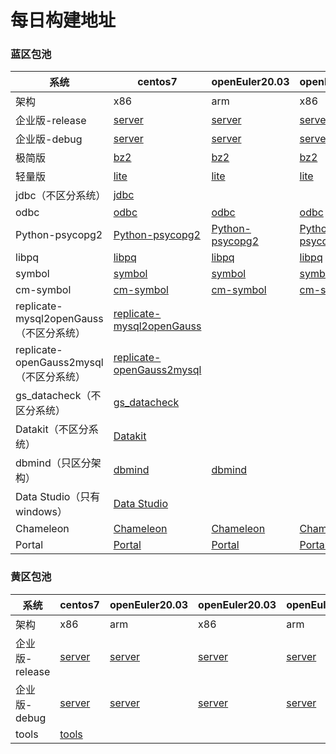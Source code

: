 # 每日构建地址



### 蓝区包池

| 系统                                    | centos7                                                      | openEuler20.03                                               | openEuler20.03                                               | openEuler22.03                                               | openEuler22.03                                               |
| --------------------------------------- | ------------------------------------------------------------ | ------------------------------------------------------------ | ------------------------------------------------------------ | ------------------------------------------------------------ | ------------------------------------------------------------ |
| 架构                                    | x86                                                          | arm                                                          | x86                                                          | arm                                                          | x86                                                          |
| 企业版-release                          | [server](https://opengauss.obs.cn-south-1.myhuaweicloud.com/latest/x86/openGauss-5.1.1-CentOS-64bit-all.tar.gz) | [server](https://opengauss.obs.cn-south-1.myhuaweicloud.com/latest/arm/openGauss-5.1.1-openEuler-64bit-all.tar.gz) | [server](https://opengauss.obs.cn-south-1.myhuaweicloud.com/latest/x86_openEuler/openGauss-5.1.1-openEuler-64bit-all.tar.gz) | [server](https://opengauss.obs.cn-south-1.myhuaweicloud.com/latest/arm_2203/openGauss-5.1.1-openEuler-64bit-all.tar.gz) | [server](https://opengauss.obs.cn-south-1.myhuaweicloud.com/latest/x86_openEuler_2203/openGauss-5.1.1-openEuler-64bit-all.tar.gz) |
| 企业版-debug                            | [server](https://opengauss.obs.cn-south-1.myhuaweicloud.com/latest/debug/x86/openGauss-5.1.1-CentOS-64bit-all.tar.gz) | [server](https://opengauss.obs.cn-south-1.myhuaweicloud.com/latest/debug/arm/openGauss-5.1.1-openEuler-64bit-all.tar.gz) | [server](https://opengauss.obs.cn-south-1.myhuaweicloud.com/latest/debug/x86_openEuler/openGauss-5.1.1-openEuler-64bit-all.tar.gz) | [server](https://opengauss.obs.cn-south-1.myhuaweicloud.com/latest/debug/arm_2203/openGauss-5.1.1-openEuler-64bit-all.tar.gz) | [server](https://opengauss.obs.cn-south-1.myhuaweicloud.com/latest/debug/x86_openEuler_2203/openGauss-5.1.1-openEuler-64bit-all.tar.gz) |
| 极简版                                  | [bz2](https://opengauss.obs.cn-south-1.myhuaweicloud.com/latest/x86/openGauss-5.1.1-CentOS-64bit.tar.bz2) | [bz2](https://opengauss.obs.cn-south-1.myhuaweicloud.com/latest/arm/openGauss-5.1.1-openEuler-64bit.tar.bz2) | [bz2](https://opengauss.obs.cn-south-1.myhuaweicloud.com/latest/x86_openEuler/openGauss-5.1.1-openEuler-64bit.tar.bz2) | [bz2](https://opengauss.obs.cn-south-1.myhuaweicloud.com/latest/arm_2203/openGauss-5.1.1-openEuler-64bit.tar.bz2) | [bz2](https://opengauss.obs.cn-south-1.myhuaweicloud.com/latest/x86_openEuler_2203/openGauss-5.1.1-openEuler-64bit.tar.bz2) |
| 轻量版                                  | [lite](https://opengauss.obs.cn-south-1.myhuaweicloud.com/latest/x86/openGauss-Lite-5.1.1-CentOS-x86_64.tar.gz) | [lite](https://opengauss.obs.cn-south-1.myhuaweicloud.com/latest/arm/openGauss-Lite-5.1.1-openEuler-aarch64.tar.gz) | [lite](https://opengauss.obs.cn-south-1.myhuaweicloud.com/latest/x86_openEuler/openGauss-Lite-5.1.1-openEuler-x86_64.tar.gz) | [lite](https://opengauss.obs.cn-south-1.myhuaweicloud.com/latest/arm_2203/openGauss-Lite-5.1.1-openEuler-aarch64.tar.gz) | [lite](https://opengauss.obs.cn-south-1.myhuaweicloud.com/latest/x86_openEuler_2203/openGauss-Lite-5.1.1-openEuler-x86_64.tar.gz) |
| jdbc（不区分系统）                      | [jdbc](https://opengauss.obs.cn-south-1.myhuaweicloud.com/latest/x86/openGauss-5.1.1-JDBC.tar.gz) |                                                              |                                                              |                                                              |                                                              |
| odbc                                    | [odbc](https://opengauss.obs.cn-south-1.myhuaweicloud.com/latest/x86/openGauss-5.1.1-ODBC.tar.gz) | [odbc](https://opengauss.obs.cn-south-1.myhuaweicloud.com/latest/arm/openGauss-5.1.1-ODBC.tar.gz) | [odbc](https://opengauss.obs.cn-south-1.myhuaweicloud.com/latest/x86/openGauss-5.1.1-ODBC.tar.gz) | [odbc](https://opengauss.obs.cn-south-1.myhuaweicloud.com/latest/arm_2203/openGauss-5.1.1-ODBC.tar.gz) | [odbc](https://opengauss.obs.cn-south-1.myhuaweicloud.com/latest/x86_openEuler_2203/openGauss-5.1.1-ODBC.tar.gz) |
| Python-psycopg2                         | [Python-psycopg2](https://opengauss.obs.cn-south-1.myhuaweicloud.com/latest/x86/openGauss-5.1.1-CentOS-x86_64-Python.tar.gz) | [Python-psycopg2](https://opengauss.obs.cn-south-1.myhuaweicloud.com/latest/arm/openGauss-5.1.1-openEuler-aarch64-Python.tar.gz) | [Python-psycopg2](https://opengauss.obs.cn-south-1.myhuaweicloud.com/latest/x86_openEuler/openGauss-5.1.1-CentOS-x86_64-Python.tar.gz) | [Python-psycopg2](https://opengauss.obs.cn-south-1.myhuaweicloud.com/latest/arm_2203/openGauss-5.1.1-openEuler-aarch64-Python.tar.gz) | [Python-psycopg2](https://opengauss.obs.cn-south-1.myhuaweicloud.com/latest/x86_openEuler_2203/openGauss-5.1.1-openEuler-x86_64-Python.tar.gz) |
| libpq                                   | [libpq](https://opengauss.obs.cn-south-1.myhuaweicloud.com/latest/x86/openGauss-5.1.1-CentOS-64bit-Libpq.tar.gz) | [libpq](https://opengauss.obs.cn-south-1.myhuaweicloud.com/latest/arm/openGauss-5.1.1-openEuler-64bit-Libpq.tar.gz) | [libpq](https://opengauss.obs.cn-south-1.myhuaweicloud.com/latest/x86_openEuler/openGauss-5.1.1-CentOS-64bit-Libpq.tar.gz) | [libpq](https://opengauss.obs.cn-south-1.myhuaweicloud.com/latest/arm_2203/openGauss-5.1.1-openEuler-64bit-Libpq.tar.gz) | [libpq](https://opengauss.obs.cn-south-1.myhuaweicloud.com/latest/x86_openEuler_2203/openGauss-5.1.1-openEuler-64bit-Libpq.tar.gz) |
| symbol                                  | [symbol](https://opengauss.obs.cn-south-1.myhuaweicloud.com/latest/x86/openGauss-5.1.1-CentOS-64bit-symbol.tar.gz) | [symbol](https://opengauss.obs.cn-south-1.myhuaweicloud.com/latest/arm/openGauss-5.1.1-openEuler-64bit-symbol.tar.gz) | [symbol](https://opengauss.obs.cn-south-1.myhuaweicloud.com/latest/x86_openEuler/openGauss-5.1.1-openEuler-64bit-symbol.tar.gz) | [symbol](https://opengauss.obs.cn-south-1.myhuaweicloud.com/latest/arm_2203/openGauss-5.1.1-openEuler-64bit-symbol.tar.gz) | [symbol](https://opengauss.obs.cn-south-1.myhuaweicloud.com/latest/x86_openEuler_2203/openGauss-5.1.1-openEuler-64bit-symbol.tar.gz) |
| cm-symbol                               | [cm-symbol](https://opengauss.obs.cn-south-1.myhuaweicloud.com/latest/x86/openGauss-5.1.1-CentOS-64bit-cm-symbol.tar.gz) | [cm-symbol](https://opengauss.obs.cn-south-1.myhuaweicloud.com/latest/arm/openGauss-5.1.1-openEuler-64bit-cm-symbol.tar.gz) | [cm-symbol](https://opengauss.obs.cn-south-1.myhuaweicloud.com/latest/x86_openEuler/openGauss-5.1.1-openEuler-64bit-cm-symbol.tar.gz) | [cm-symbol](https://opengauss.obs.cn-south-1.myhuaweicloud.com/latest/arm_2203/openGauss-5.1.1-openEuler-64bit-cm-symbol.tar.gz) | [cm-symbol](https://opengauss.obs.cn-south-1.myhuaweicloud.com/latest/x86_openEuler_2203/openGauss-5.1.1-openEuler-64bit-cm-symbol.tar.gz) |
| replicate-mysql2openGauss（不区分系统） | [replicate-mysql2openGauss](https://opengauss.obs.cn-south-1.myhuaweicloud.com/latest/tools/replicate-mysql2openGauss-5.1.1.tar.gz) |                                                              |                                                              |                                                              |                                                              |
| replicate-openGauss2mysql（不区分系统） | [replicate-openGauss2mysql](https://opengauss.obs.cn-south-1.myhuaweicloud.com/latest/tools/replicate-openGauss2mysql-5.1.1.tar.gz) |                                                              |                                                              |                                                              |                                                              |
| gs_datacheck（不区分系统）              | [gs_datacheck](https://opengauss.obs.cn-south-1.myhuaweicloud.com/latest/tools/gs_datacheck-5.1.1.tar.gz) |                                                              |                                                              |                                                              |                                                              |
| Datakit（不区分系统）                   | [Datakit](https://opengauss.obs.cn-south-1.myhuaweicloud.com/latest/tools/Datakit/Datakit-5.1.1.tar.gz) |                                                              |                                                              |                                                              |                                                              |
| dbmind（只区分架构）                    | [dbmind](https://opengauss.obs.cn-south-1.myhuaweicloud.com/latest/dbmind/x86/dbmind-installer-x86_64-python3.11.sh.tar.gz) | [dbmind](https://opengauss.obs.cn-south-1.myhuaweicloud.com/latest/dbmind/arm/dbmind-installer-aarch64-python3.11.sh.tar.gz) |                                                              |                                                              |                                                              |
| Data Studio（只有windows）              | [Data Studio](https://opengauss.obs.cn-south-1.myhuaweicloud.com/latest/DataStudio_win_64.zip) |                                                              |                                                              |                                                              |                                                              |
| Chameleon                               | [Chameleon](https://opengauss.obs.cn-south-1.myhuaweicloud.com/latest/tools/centos7/chameleon-5.1.1-x86_64.tar.gz) | [Chameleon](https://opengauss.obs.cn-south-1.myhuaweicloud.com/latest/tools/openEuler20.03/chameleon-5.1.1-aarch64.tar.gz) | [Chameleon](https://opengauss.obs.cn-south-1.myhuaweicloud.com/latest/tools/openEuler20.03/chameleon-5.1.1-x86_64.tar.gz) | [Chameleon](https://opengauss.obs.cn-south-1.myhuaweicloud.com/latest/tools/openEuler22.03/chameleon-5.1.1-aarch64.tar.gz) | [Chameleon](https://opengauss.obs.cn-south-1.myhuaweicloud.com/latest/tools/openEuler22.03/chameleon-5.1.1-x86_64.tar.gz) |
| Portal                                  | [Portal](https://opengauss.obs.cn-south-1.myhuaweicloud.com/latest/tools/centos7/PortalControl-5.1.1-x86_64.tar.gz) | [Portal](https://opengauss.obs.cn-south-1.myhuaweicloud.com/latest/tools/openEuler20.03/PortalControl-5.1.1-aarch64.tar.gz) | [Portal](https://opengauss.obs.cn-south-1.myhuaweicloud.com/latest/tools/openEuler20.03/PortalControl-5.1.1-x86_64.tar.gz) | [Portal](https://opengauss.obs.cn-south-1.myhuaweicloud.com/latest/tools/openEuler22.03/PortalControl-5.1.1-aarch64.tar.gz) | [Portal](https://opengauss.obs.cn-south-1.myhuaweicloud.com/latest/tools/openEuler22.03/PortalControl-5.1.1-x86_64.tar.gz) |



### 黄区包池

| **系统**       | **centos7**                                                  | **openEuler20.03**                                           | **openEuler20.03**                                           | **openEuler22.03**                                           | **openEuler22.03**                                           |
| -------------- | ------------------------------------------------------------ | ------------------------------------------------------------ | ------------------------------------------------------------ | ------------------------------------------------------------ | ------------------------------------------------------------ |
| 架构           | x86                                                          | arm                                                          | x86                                                          | arm                                                          | x86                                                          |
| 企业版-release | [server](ftp://ftp.opengauss.inhuawei.com/latest/community/master/CentOS7.6/openGauss_5.1.1_PACKAGES_RELEASE.tar.gz) | [server](ftp://ftp.opengauss.inhuawei.com/latest/community/master/OpenEuler20.03/openGauss_5.1.1_PACKAGES_RELEASE.tar.gz) | [server](ftp://ftp.opengauss.inhuawei.com/latest/community/master/OpenEuler20.03_X86/openGauss_5.1.1_PACKAGES_RELEASE.tar.gz) | [server](ftp://ftp.opengauss.inhuawei.com/latest/community/master/OpenEuler22.03/openGauss_5.1.1_PACKAGES_RELEASE.tar.gz) | [server](ftp://ftp.opengauss.inhuawei.com/latest/community/master/OpenEuler22.03_X86/openGauss_5.1.1_PACKAGES_RELEASE.tar.gz) |
| 企业版-debug   | [server](ftp://ftp.opengauss.inhuawei.com/latest/debug/community/master/CentOS7.6/openGauss_5.1.1_PACKAGES_RELEASE.tar.gz) | [server](ftp://ftp.opengauss.inhuawei.com/latest/debug/community/master/OpenEuler20.03/openGauss_5.1.1_PACKAGES_RELEASE.tar.gz) | [server](ftp://ftp.opengauss.inhuawei.com/latest/debug/community/master/OpenEuler20.03_X86/openGauss_5.1.1_PACKAGES_RELEASE.tar.gz) | [server](ftp://ftp.opengauss.inhuawei.com/latest/debug/community/master/OpenEuler22.03/openGauss_5.1.1_PACKAGES_RELEASE.tar.gz) | [server](ftp://ftp.opengauss.inhuawei.com/latest/debug/community/master/OpenEuler22.03_X86/openGauss_5.1.1_PACKAGES_RELEASE.tar.gz) |
| tools          | [tools](ftp://ftp.opengauss.inhuawei.com/latest/community/tools/) |                                                              |                                                              |                                                              |                                                              |